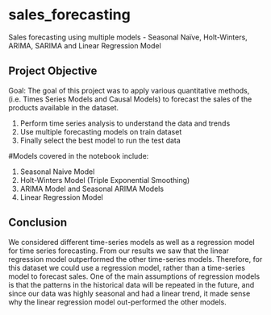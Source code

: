 # sales_forecasting

Sales forecasting using multiple models - Seasonal Naïve, Holt-Winters, ARIMA, SARIMA and Linear Regression Model

Project Objective
-----------------
Goal: The goal of this project was to apply various quantitative methods, (i.e. Times Series Models and Causal Models) to forecast the sales of the products available in the dataset.

1) Perform time series analysis to understand the data and trends
2) Use multiple forecasting models on train dataset
3) Finally select the best model to run the test data
   
#Models covered in the notebook include:
1) Seasonal Naive Model
2) Holt-Winters Model (Triple Exponential Smoothing)
3) ARIMA Model and Seasonal ARIMA Models
4) Linear Regression Model

Conclusion
-----------
We considered different time-series models as well as a regression model for time series forecasting. From our results we saw that the linear regression model outperformed the other time-series models. Therefore, for this dataset we could use a regression model, rather than a time-series model to forecast sales. One of the main assumptions of regression models is that the patterns in the historical data will be repeated in the future, and since our data was highly seasonal and had a linear trend, it made sense why the linear regression model out-performed the other models.
